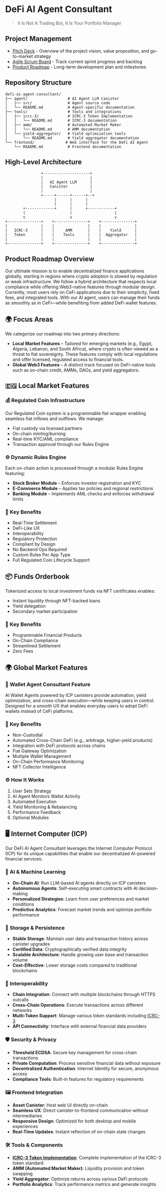 # DeFi AI Agent Consultant

> It Is Not A Trading Bot, It Is Your Portfolio Manager

## Project Management

* [Pitch Deck](https://docs.google.com/presentation/d/1yY9xBJqHpL_IHOazUPo3OgIJfJ-XmnD6NodnTUgAOo4/edit?usp=sharing) - Overview of the project vision, value proposition, and go-to-market strategy
*  [Agile Scrum Board](https://lumbar-diplodocus-5cf.notion.site/Agile-Scrum-Board-1cd5e5529927804bb5d4cdd43353c6f1?pvs=74ad) - Track current sprint progress and backlog
* [Product Roadmap](https://lumbar-diplodocus-5cf.notion.site/RoadMap-22b5e5529927805a9f38c604fdd8d4bb) - Long-term development plan and milestones

## Repository Structure

```
defi-ai-agent-consultant/
├── agent/                  # AI Agent LLM Canister
│   ├── src/                # Agent source code
│   └── README.md           # Agent-specific documentation
├── tools/                  # Tools and integrations
│   ├── icrc-3/             # ICRC-3 Token Implementation
│   │   └── README.md       # ICRC-3 documentation
│   ├── amm/                # Automated Market Maker
│   │   └── README.md       # AMM documentation
│   └── yield-aggregator/   # Yield optimization tools
│       └── README.md       # Yield aggregator documentation
└── frontend/              # Web interface for the DeFi AI Agent
    └── README.md           # Frontend documentation
```

## High-Level Architecture

```
                +---------------------+
                |                     |
                |   AI Agent LLM      |
                |   Canister          |
                |                     |
                +-----+------+------+--+
                      |      |      |
                      |      |      |
        +-------------+      |      +------------+
        |                    |                   |
        v                    v                   v
+---------------+    +---------------+    +---------------+
|               |    |               |    |               |
|   ICRC-3      |    |     AMM       |    |    Yield      |
|   Token       |    |    Tools      |    |  Aggregator   |
|               |    |               |    |               |
+---------------+    +---------------+    +---------------+
```

## Product Roadmap Overview

Our ultimate mission is to enable decentralized finance applications globally, starting in regions where crypto adoption is slowed by regulation or weak infrastructure. We follow a hybrid architecture that respects local compliance while offering Web3-native features through modular design. Currently, most users rely on CeFi applications due to their simplicity, fixed fees, and integrated tools. With our AI agent, users can manage their funds as smoothly as in CeFi—while benefiting from added DeFi wallet features.

## 🌍 Focus Areas

We categorize our roadmap into two primary directions:

* **Local Market Features** – Tailored for emerging markets (e.g., Egypt, Algeria, Lebanon, and South Africa), where crypto is often viewed as a threat to fiat sovereignty. These features comply with local regulations and offer licensed, regulated access to financial tools.
* **Global Web3 Features** – A distinct track focused on DeFi-native tools such as on-chain credit, AMMs, DAOs, and yield aggregators.

## 🇪🇬 Local Market Features

### 💰 Regulated Coin Infrastructure

Our Regulated Coin system is a programmable fiat wrapper enabling seamless fiat inflows and outflows. We manage:

* Fiat custody via licensed partners
* On-chain minting/burning
* Real-time KYC/AML compliance
* Transaction approval through our Rules Engine

### ⚙️ Dynamic Rules Engine

Each on-chain action is processed through a modular Rules Engine featuring:

* **Stock Broker Module** – Enforces investor registration and KYC
* **E-Commerce Module** – Applies tax policies and regional restrictions
* **Banking Module** – Implements AML checks and enforces withdrawal limits

### 🌟 Key Benefits

* Real-Time Settlement
* DeFi-Like UX
* Interoperability
* Regulatory Protection
* Compliant by Design
* No Backend Ops Required
* Custom Rules Per App Type
* Full Regulated Coin Lifecycle Support

## 📦 Funds Orderbook

Tokenized access to local investment funds via NFT certificates enables:

* Instant liquidity through NFT-backed loans
* Yield delegation
* Secondary market participation

### 🌟 Key Benefits

* Programmable Financial Products
* On-Chain Compliance
* Streamlined Settlement
* Zero Fees

## 🌍 Global Market Features

### 🤖 Wallet Agent Consultant Feature

AI Wallet Agents powered by ICP canisters provide automation, yield optimization, and cross-chain execution—while keeping users in control. Designed for a smooth UX that enables everyday users to adopt DeFi wallets instead of CeFi platforms.

### 🌟 Key Benefits

* Non-Custodial
* Automated Cross-Chain DeFi (e.g., arbitrage, higher-yield products)
* Integration with DeFi protocols across chains
* Fiat Gateway Optimization
* Multiple Wallet Management
* On-Chain Performance Monitoring
* NFT Collector Intelligence

### ⚙️ How It Works

1. User Sets Strategy
2. AI Agent Monitors Wallet Activity
3. Automated Execution
4. Yield Monitoring & Rebalancing
5. Performance Feedback
6. Optional Modules

## 🖥️ Internet Computer (ICP)

Our DeFi AI Agent Consultant leverages the Internet Computer Protocol (ICP) for its unique capabilities that enable our decentralized AI-powered financial services:

### 🧠 AI & Machine Learning

* **On-Chain AI**: Run LLM-based AI agents directly on ICP canisters
* **Autonomous Agents**: Self-executing smart contracts with AI decision-making
* **Personalized Strategies**: Learn from user preferences and market conditions
* **Predictive Analytics**: Forecast market trends and optimize portfolio performance

### 🔄 Storage & Persistence

* **Stable Storage**: Maintain user data and transaction history across canister upgrades
* **Certified Data**: Cryptographically verified data integrity
* **Scalable Architecture**: Handle growing user base and transaction volume
* **Cost-Effective**: Lower storage costs compared to traditional blockchains

### 🔌 Interoperability

* **Chain Integration**: Connect with multiple blockchains through HTTPS outcalls
* **Cross-Chain Operations**: Execute transactions across different networks
* **Multi-Token Support**: Manage various token standards including [ICRC-3](./tools/icrc-3/README.md)
* **API Connectivity**: Interface with external financial data providers

### 🛡️ Security & Privacy

* **Threshold ECDSA**: Secure key management for cross-chain transactions
* **Private Computation**: Process sensitive financial data without exposure
* **Decentralized Authentication**: Internet Identity for secure, anonymous access
* **Compliance Tools**: Built-in features for regulatory requirements

### 🖼️ Frontend Integration

* **Asset Canister**: Host web UI directly on-chain
* **Seamless UX**: Direct canister-to-frontend communication without intermediaries
* **Responsive Design**: Optimized for both desktop and mobile experiences
* **Real-Time Updates**: Instant reflection of on-chain state changes

### 🛠️ Tools & Components

* **[ICRC-3 Token Implementation](./tools/icrc-3/README.md)**: Complete implementation of the ICRC-3 token standard
* **AMM (Automated Market Maker)**: Liquidity provision and token swapping
* **Yield Aggregator**: Optimize returns across various DeFi protocols
* **Portfolio Analytics**: Track performance metrics and generate insights
